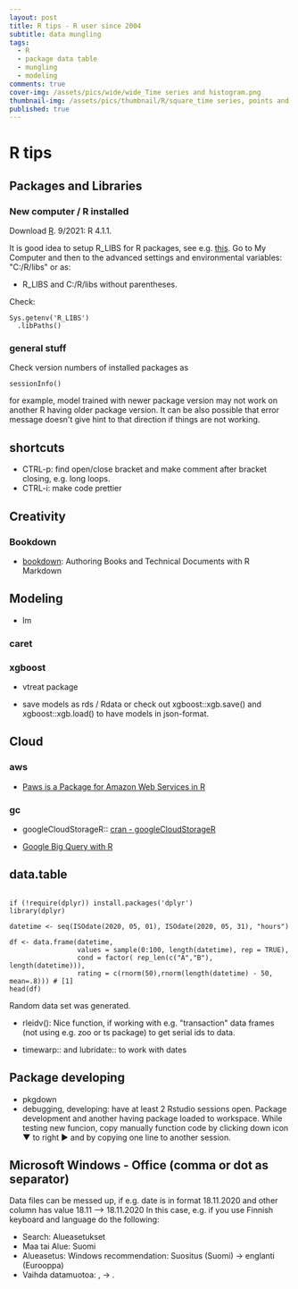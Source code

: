 ```yaml
---
layout: post
title: R tips - R user since 2004
subtitle: data mungling
tags:
  - R
  - package data table
  - mungling
  - modeling
comments: true
cover-img: /assets/pics/wide/wide_Time series and histogram.png
thumbnail-img: /assets/pics/thumbnail/R/square_time series, points and labels.png
published: true
---
```


# R tips


## Packages and Libraries

### New computer / R installed

Download [R](https://cran.r-project.org/bin/windows/base/). 9/2021: R 4.1.1.

It is good idea to setup R_LIBS for R packages, see e.g. [this](https://statistics.berkeley.edu/computing/R-packages). Go to My Computer and then to the advanced settings and environmental variables: "C:/R/libs" or as:

- R_LIBS and C:/R/libs without parentheses.

Check:
~~~
Sys.getenv('R_LIBS')
  .libPaths()
~~~

### general stuff

Check version numbers of installed packages as

~~~
sessionInfo()
~~~

for example, model trained with newer package version may not work on another R having older package version. It can be also possible that error message doesn't give hint to that direction if things are not working. 

## shortcuts

- CTRL-p: find open/close bracket and make comment after bracket closing, e.g. long loops.
- CTRL-i: make code prettier

## Creativity

### Bookdown

- [bookdown](https://bookdown.org/yihui/bookdown/): Authoring Books and Technical Documents with R Markdown



## Modeling

- lm

### caret

### xgboost

- vtreat package

- save models as rds / Rdata or check out xgboost::xgb.save() and xgboost::xgb.load() to have models in json-format.





## Cloud

### aws

- [Paws is a Package for Amazon Web Services in R](https://github.com/paws-r/paws)

### gc

- googleCloudStorageR:: [cran - googleCloudStorageR](https://cran.r-project.org/web/packages/googleCloudStorageR/vignettes/googleCloudStorageR.html)

- [Google Big Query with R](https://github.com/r-dbi/bigrquery)

## data.table

~~~

if (!require(dplyr)) install.packages('dplyr')
library(dplyr)

datetime <- seq(ISOdate(2020, 05, 01), ISOdate(2020, 05, 31), "hours")

df <- data.frame(datetime, 
                 values = sample(0:100, length(datetime), rep = TRUE), 
                 cond = factor( rep_len(c("A","B"), length(datetime))), 
                 rating = c(rnorm(50),rnorm(length(datetime) - 50, mean=.8))) # [1]
head(df)
~~~
Random data set was generated.

- rleidv(): Nice function, if working with e.g. "transaction" data frames (not using e.g. zoo or ts package) to get serial ids to data.

- timewarp:: and lubridate:: to work with dates

## Package developing

- pkgdown
- debugging, developing: have at least 2 Rstudio sessions open. Package development and another having package loaded to workspace. While testing new funcion, copy manually function code by clicking down icon &#9660; to right &#9658; and by copying one line to another session. 

## Microsoft Windows - Office (comma or dot as separator)

Data files can be messed up, if e.g. date is in format 18.11.2020 and other column has value 18.11 --> 18.11.2020
In this case, e.g. if you use Finnish keyboard and language do the following:
- Search: Alueasetukset
- Maa tai Alue: Suomi
- Alueasetus: Windows recommendation: Suositus (Suomi) -> englanti (Eurooppa)
- Vaihda datamuotoa: , -> .